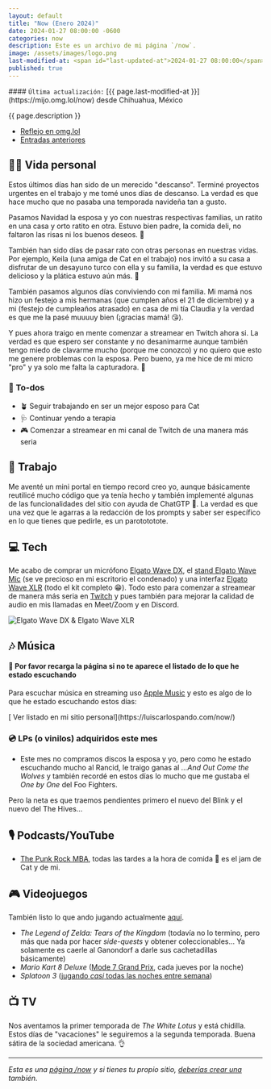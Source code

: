 ```yaml
---
layout: default
title: "Now (Enero 2024)"
date: 2024-01-27 08:00:00 -0600
categories: now
description: Este es un archivo de mi página `/now`.
image: /assets/images/logo.png
last-modified-at: <span id="last-updated-at">2024-01-27 08:00:00</span>
published: true
---
```


<div class="card last-updated my-3 text-center">
<div class="card-body rounded">
#### <code>Última actualización:</code> [{{ page.last-modified-at }}](https://mijo.omg.lol/now) desde Chihuahua, México
</div>
</div>

<p class="text-center">{{ page.description }}</p>

<div class="text-center">
<ul class="list-inline">
<li class="list-inline-item">
<a class="btn btn-primary btn-sm" href="https://mijo.omg.lol/now">
<i class="fa-solid fa-heart"></i> Reflejo en omg.lol
</a>
</li>
<li class="list-inline-item">
<a class="btn btn-primary btn-sm" href="{{ site.url }}/category/now/">
<i class="fa-solid fa-list-ul"></i> Entradas anteriores
</a>
</li>
</ul>
</div>

## 👦🏻 Vida personal
Estos últimos días han sido de un merecido "descanso". Terminé proyectos urgentes en el trabajo y me tomé unos días de descanso. La verdad es que hace mucho que no pasaba una temporada navideña tan a gusto.

Pasamos Navidad la esposa y yo con nuestras respectivas familias, un ratito en una casa y orto ratito en otra. Estuvo bien padre, la comida deli, no faltaron las risas ni los buenos deseos. 🎄

También han sido días de pasar rato con otras personas en nuestras vidas. Por ejemplo, Keila (una amiga de Cat en el trabajo) nos invitó a su casa a disfrutar de un desayuno turco con ella y su familia, la verdad es que estuvo delicioso y la plática estuvo aún más. 🫶

También pasamos algunos días conviviendo con mi familia. Mi mamá nos hizo un festejo a mis hermanas (que cumplen años el 21 de diciembre) y a mi (festejo de cumpleaños atrasado) en casa de mi tía Claudia y la verdad es que me la pasé muuuuy bien (¡gracias mamá! 😘).

Y pues ahora traigo en mente comenzar a streamear en Twitch ahora si. La verdad es que espero ser constante y no desanimarme aunque también tengo miedo de clavarme mucho (porque me conozco) y no quiero que esto me genere problemas con la esposa. Pero bueno, ya me hice de mi micro "pro" y ya solo me falta la capturadora. 🥴

### 📝 To-dos
- 🪴 Seguir trabajando en ser un mejor esposo para Cat
- 🩺 Continuar yendo a terapia
- 🎮 Comenzar a streamear en mi canal de Twitch de una manera más seria

## 💼 Trabajo
Me aventé un mini portal en tiempo record creo yo, aunque básicamente reutilicé mucho código que ya tenía hecho y también implementé algunas de las funcionalidades del sitio con ayuda de ChatGTP 🤖. La verdad es que una vez que le agarras a la redacción de los prompts y saber ser específico en lo que tienes que pedirle, es un parotototote.

## 💻 Tech
Me acabo de comprar un micrófono [Elgato Wave DX](https://amzn.to/3vhWKZe), el [stand Elgato Wave Mic](https://amzn.to/3TGdZO7) (se ve precioso en mi escritorio el condenado) y una interfaz [Elgato Wave XLR](https://amzn.to/41DWsYB) (todo el kit completo 😁). Todo esto para comenzar a streamear de manera más seria en [Twitch](https://www.twitch.tv/mijodido) y pues también para mejorar la calidad de audio en mis llamadas en Meet/Zoom y en Discord.

<img class="img-fluid rounded" src="https://i.imgur.com/e2ulKv6.jpg" alt="Elgato Wave DX & Elgato Wave XLR" />

## 🎶 Música
#### 🔄 Por favor recarga la página si no te aparece el listado de lo que he estado escuchando
Para escuchar música en streaming uso [Apple Music](https://music.apple.com/profile/luiscarlospando) y esto es algo de lo que he estado escuchando estos días:

<ul id="lastfm-top-artists"></ul>

<span class="omg-lol-now-page-element">
[<i class="fa-solid fa-up-right-from-square"></i> Ver listado en mi sitio personal](https://luiscarlospando.com/now/)
</span>

### 💿 LPs (o vinilos) adquiridos este mes
- Este mes no compramos discos la esposa y yo, pero como he estado escuchando mucho al Rancid, le traigo ganas al *...And Out Come the Wolves* y también recordé en estos días lo mucho que me gustaba el *One by One* del Foo Fighters.

Pero la neta es que traemos pendientes primero el nuevo del Blink y el nuevo del The Hives...

## 🎙 Podcasts/YouTube
- [The Punk Rock MBA](https://www.prmbapodcast.com/), todas las tardes a la hora de comida 🍲 es el jam de Cat y de mi.

## 🎮 Videojuegos
También listo lo que ando jugando actualmente [aquí](https://luiscarlospando.com/games).

- *The Legend of Zelda: Tears of the Kingdom* (todavía no lo termino, pero más que nada por hacer *side-quests* y obtener coleccionables... Ya solamente es caerle al Ganondorf a darle sus cachetadillas básicamente)
- *Mario Kart 8 Deluxe* ([Mode 7 Grand Prix](https://luiscarlospando.com/nintendo/mario-kart/), cada jueves por la noche)
- *Splatoon 3* ([jugando *casi* todas las noches entre semana](https://luiscarlospando.com/nintendo/splatoon/))

## 📺 TV
Nos aventamos la primer temporada de *The White Lotus* y está chidilla. Estos días de "vacaciones" le seguiremos a la segunda temporada. Buena sátira de la sociedad americana. 👌

---

*Esta es una [página /now](https://nownownow.com/about) y si tienes tu propio sitio, [deberías crear una](https://nownownow.com/about) también.*
